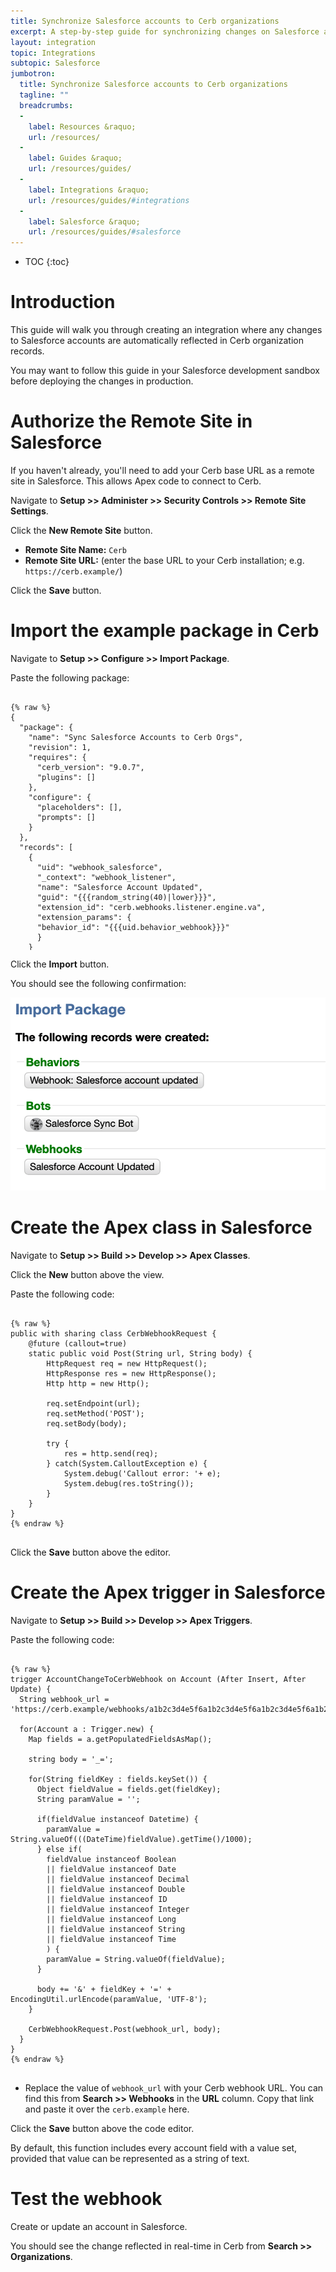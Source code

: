 ```yaml
---
title: Synchronize Salesforce accounts to Cerb organizations
excerpt: A step-by-step guide for synchronizing changes on Salesforce accounts to Cerb organizations
layout: integration
topic: Integrations
subtopic: Salesforce
jumbotron:
  title: Synchronize Salesforce accounts to Cerb organizations
  tagline: ""
  breadcrumbs:
  -
    label: Resources &raquo;
    url: /resources/
  -
    label: Guides &raquo;
    url: /resources/guides/
  -
    label: Integrations &raquo;
    url: /resources/guides/#integrations
  -
    label: Salesforce &raquo;
    url: /resources/guides/#salesforce
---
```


* TOC
{:toc}

# Introduction

This guide will walk you through creating an integration where any changes to Salesforce accounts are automatically reflected in Cerb organization records.

<div class="cerb-box note">
<p>You may want to follow this guide in your Salesforce development sandbox before deploying the changes in production.</p>
</div>

# Authorize the Remote Site in Salesforce

If you haven't already, you'll need to add your Cerb base URL as a remote site in Salesforce. This allows Apex code to connect to Cerb.

Navigate to **Setup >> Administer >> Security Controls >> Remote Site Settings**.

Click the **New Remote Site** button.

* **Remote Site Name:** `Cerb`
* **Remote Site URL:** (enter the base URL to your Cerb installation; e.g. `https://cerb.example/`)

Click the **Save** button.

# Import the example package in Cerb

Navigate to **Setup >> Configure >> Import Package**.

Paste the following package:

<pre style="max-height:29.5em;">
<code class="language-json">
{% raw %}
{
  "package": {
    "name": "Sync Salesforce Accounts to Cerb Orgs",
    "revision": 1,
    "requires": {
      "cerb_version": "9.0.7",
      "plugins": []
    },
    "configure": {
      "placeholders": [],
      "prompts": []
    }
  },
  "records": [
    {
      "uid": "webhook_salesforce",
      "_context": "webhook_listener",
      "name": "Salesforce Account Updated",
      "guid": "{{{random_string(40)|lower}}}",
      "extension_id": "cerb.webhooks.listener.engine.va",
      "extension_params": {
      "behavior_id": "{{{uid.behavior_webhook}}}"
      }
    }
  ],
  "bots": [
    {
      "uid": "bot_salesforce",
      "name": "Salesforce Sync Bot",
      "owner": {
        "context": "cerberusweb.contexts.app",
        "id": 0
      },
      "is_disabled": false,
      "params": {
        "config": null,
        "events": {
          "mode": "allow",
          "items": [
            "event.webhook.received"
          ]
        },
        "actions": {
          "mode": "allow",
          "items": [
            "core.bot.action.record.upsert"
          ]
        }
      },
      "image": null,
      "behaviors": [
        {
          "uid": "behavior_webhook",
          "title": "Webhook: Salesforce account updated",
          "is_disabled": false,
          "is_private": false,
          "priority": 50,
          "event": {
            "key": "event.webhook.received",
            "label": "Webhook received"
          },
          "nodes": [
            {
              "type": "switch",
              "title": "Do we have an org name in the webhook POST?",
              "status": "live",
              "nodes": [
                {
                  "type": "outcome",
                  "title": "Yes",
                  "status": "live",
                  "params": {
                    "groups": [
                      {
                        "any": 0,
                        "conditions": [
                          {
                            "condition": "http_verb",
                            "oper": "is",
                            "value": "POST"
                          },
                          {
                            "condition": "http_param",
                            "name": "name",
                            "oper": "!is",
                            "value": ""
                          }
                        ]
                      }
                    ]
                  }
                },
                {
                  "type": "outcome",
                  "title": "No",
                  "status": "live",
                  "params": {
                    "groups": [
                      {
                        "any": 0,
                        "conditions": []
                      }
                    ]
                  },
                  "nodes": [
                    {
                      "type": "action",
                      "title": "Exit",
                      "status": "live",
                      "params": {
                        "actions": [
                          {
                            "action": "set_http_status",
                            "value": "500"
                          },
                          {
                            "action": "set_http_body",
                            "value": "An organization name is required."
                          },
                          {
                            "action": "_exit",
                            "mode": ""
                          }
                        ]
                      }
                    }
                  ]
                }
              ]
            },
            {
              "type": "action",
              "title": "Upsert the org record",
              "status": "live",
              "params": {
                "actions": [
                  {
                    "action": "core.bot.action.record.upsert",
                    "context": "org",
                    "query": "{% set org_name = http_params.name|replace('\"', '') %}\r\nname:\"{{org_name}}\"",
                    "changeset_json": "{# Map Salesforce sobject fields to Cerb record fields #}\r\n{% set json = {\r\n\tname: http_params.name,\r\n\tstreet: http_params.billingstreet,\r\n\tcity: http_params.billingcity,\r\n\tprovince: http_params.billingstate,\r\n\tpostal: http_params.billingpostalcode,\r\n\tcountry: http_params.billingcountry,\r\n\twebsite: http_params.website,\r\n\tphone: http_params.phone,\r\n} %}\r\n{# Remove blank fields #}\r\n{% set json = array_diff(json,[null,'']) %}\r\n{# Output #}\r\n{{json|json_encode|json_pretty}}",
                    "run_in_simulator": "0",
                    "object_placeholder": "_record"
                  }
                ]
              }
            }
          ]
        }
      ]
    }
  ]
}
{% endraw %}
</code>
</pre>

Click the **Import** button.

You should see the following confirmation:

<div class="cerb-screenshot">
<img src="/assets/images/guides/salesforce/accounts/import-package-bot-webhook.png" class="screenshot">
</div>

# Create the Apex class in Salesforce

Navigate to **Setup >> Build >> Develop >> Apex Classes**.

Click the **New** button above the view.

Paste the following code:

<pre>
<code class="language-apex">
{% raw %}
public with sharing class CerbWebhookRequest {
    @future (callout=true)
    static public void Post(String url, String body) {
        HttpRequest req = new HttpRequest();
        HttpResponse res = new HttpResponse();
        Http http = new Http();
        
        req.setEndpoint(url);
        req.setMethod('POST');
        req.setBody(body);

        try {
            res = http.send(req);
        } catch(System.CalloutException e) {
            System.debug('Callout error: '+ e);
            System.debug(res.toString());
        }
    }
}
{% endraw %}
</code>
</pre>

Click the **Save** button above the editor.

# Create the Apex trigger in Salesforce

Navigate to **Setup >> Build >> Develop >> Apex Triggers**.

Paste the following code:

<pre>
<code class="language-apex">
{% raw %}
trigger AccountChangeToCerbWebhook on Account (After Insert, After Update) {
  String webhook_url = 'https://cerb.example/webhooks/a1b2c3d4e5f6a1b2c3d4e5f6a1b2c3d4e5f6a1b2';
  
  for(Account a : Trigger.new) {
    Map<String, Object> fields = a.getPopulatedFieldsAsMap();
    
    string body = '_=';
    
    for(String fieldKey : fields.keySet()) {
      Object fieldValue = fields.get(fieldKey);
      String paramValue = '';
      
      if(fieldValue instanceof Datetime) {
        paramValue = String.valueOf(((DateTime)fieldValue).getTime()/1000);
      } else if(
        fieldValue instanceof Boolean
        || fieldValue instanceof Date
        || fieldValue instanceof Decimal
        || fieldValue instanceof Double
        || fieldValue instanceof ID
        || fieldValue instanceof Integer 
        || fieldValue instanceof Long
        || fieldValue instanceof String
        || fieldValue instanceof Time
        ) {
        paramValue = String.valueOf(fieldValue);
      }
      
      body += '&' + fieldKey + '=' + EncodingUtil.urlEncode(paramValue, 'UTF-8');
    }
    
    CerbWebhookRequest.Post(webhook_url, body);
  }
}
{% endraw %}
</code>
</pre>

* Replace the value of `webhook_url` with your Cerb webhook URL. You can find this from **Search >> Webhooks** in the **URL** column. Copy that link and paste it over the `cerb.example` here.

Click the **Save** button above the code editor.

By default, this function includes every account field with a value set, provided that value can be represented as a string of text.

# Test the webhook

Create or update an account in Salesforce.

You should see the change reflected in real-time in Cerb from **Search >> Organizations**.